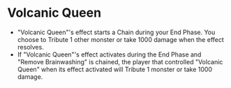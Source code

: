 # Volcanic Queen

*   "Volcanic Queen"'s effect starts a Chain during your End Phase. You choose to Tribute 1 other monster or take 1000 damage when the effect resolves.
*   If "Volcanic Queen"'s effect activates during the End Phase and "Remove Brainwashing" is chained, the player that controlled "Volcanic Queen" when its effect activated will Tribute 1 monster or take 1000 damage.
